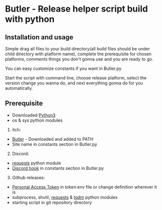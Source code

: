 # Butler - Release helper script build with python

## Installation and usage

Simple drag all files to your build directory(all build files should be under child directory with platform name), complete the prerequisite for chosen platforms, comments things you don't gonna use and you are ready to go.

You can easy customize constants if you want in Butler.py

Start the script with command line, choose release platform, select the version change you wanna do, and next everything gonna do for you automatically.


## Prerequisite

 - Downloaded [Python3](https://www.python.org/downloads/)
 - os & sys python modules

1. itch:
 - [Butler](https://itchio.itch.io/butler) - Downloaded and added to PATH
 - Site name in constants section in Butler.py

2. Discord:
 - [requests](https://pypi.org/project/requests/) python module
 - [Discord hook](https://support.discord.com/hc/en-us/articles/228383668-Intro-to-Webhooks) in constants section in Butler.py

3. Github releases:
 - [Personal Access Token](https://docs.github.com/en/authentication/keeping-your-account-and-data-secure/managing-your-personal-access-tokens) in token.env file or change definition wherever it is
 - subprocess, shutil, [requests](https://pypi.org/project/requests/) & [tqdm](https://pypi.org/project/tqdm/) python modules
 - starting script in git repository directory
